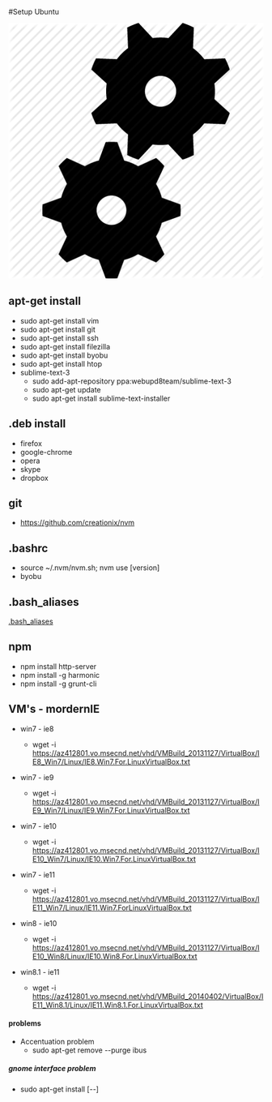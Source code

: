 #Setup Ubuntu

![Massacote Setup](./doc/img/setup.png)


## apt-get install
* sudo apt-get install vim
* sudo apt-get install git
* sudo apt-get install ssh
* sudo apt-get install filezilla
* sudo apt-get install byobu
* sudo apt-get install htop
* sublime-text-3
   * sudo add-apt-repository ppa:webupd8team/sublime-text-3
   * sudo apt-get update
   * sudo apt-get install sublime-text-installer


## .deb install
* firefox
* google-chrome
* opera
* skype
* dropbox


## git
* https://github.com/creationix/nvm


## .bashrc
* source ~/.nvm/nvm.sh; nvm use [version]
* byobu


## .bash_aliases
[.bash_aliases](./.bash_aliases)


## npm
* npm install http-server
* npm install -g harmonic
* npm install -g grunt-cli
 

## VM's - mordernIE
* win7 - ie8
    * wget -i https://az412801.vo.msecnd.net/vhd/VMBuild_20131127/VirtualBox/IE8_Win7/Linux/IE8.Win7.For.LinuxVirtualBox.txt
* win7 - ie9
    * wget -i https://az412801.vo.msecnd.net/vhd/VMBuild_20131127/VirtualBox/IE9_Win7/Linux/IE9.Win7.For.LinuxVirtualBox.txt
* win7 - ie10
    * wget -i https://az412801.vo.msecnd.net/vhd/VMBuild_20131127/VirtualBox/IE10_Win7/Linux/IE10.Win7.For.LinuxVirtualBox.txt
* win7 - ie11
    * wget -i https://az412801.vo.msecnd.net/vhd/VMBuild_20131127/VirtualBox/IE11_Win7/Linux/IE11.Win7.ForLinuxVirtualBox.txt

* win8 - ie10
    * wget -i https://az412801.vo.msecnd.net/vhd/VMBuild_20131127/VirtualBox/IE10_Win8/Linux/IE10.Win8.For.LinuxVirtualBox.txt
* win8.1 - ie11
    * wget -i https://az412801.vo.msecnd.net/vhd/VMBuild_20140402/VirtualBox/IE11_Win8.1/Linux/IE11.Win8.1.For.LinuxVirtualBox.txt


#### problems
* Accentuation problem
   * sudo apt-get remove --purge ibus


##### gnome interface problem
* sudo apt-get install [--]
